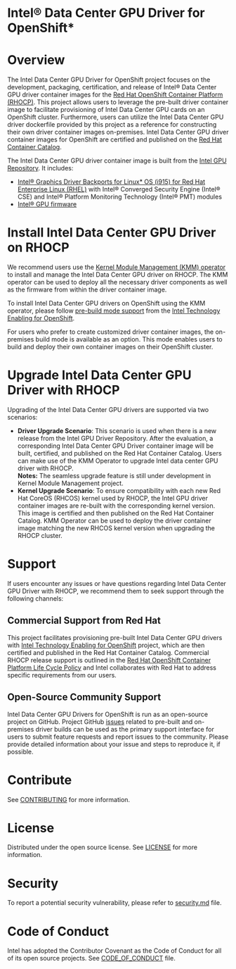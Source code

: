 # Intel® Data Center GPU Driver for OpenShift* 

# Overview
The Intel Data Center GPU Driver for OpenShift project focuses on the development, packaging, certification, and release of Intel® Data Center GPU driver container images for the [Red Hat OpenShift Container Platform (RHOCP)](https://www.redhat.com/en/technologies/cloud-computing/openshift/container-platform). This project allows users to leverage the pre-built driver container image to facilitate provisioning of Intel Data Center GPU cards on an OpenShift cluster. Furthermore, users can utilize the Intel Data Center GPU driver dockerfile provided by this project as a reference for constructing their own driver container images on-premises. Intel Data Center GPU driver container images for OpenShift are certified and published on the [Red Hat Container Catalog](https://catalog.redhat.com/software/containers/intel/intel-data-center-gpu-driver-container/6495ee55c8b2461e35fb8264).

The Intel Data Center GPU driver container image is built from the [Intel GPU Repository](https://github.com/intel-gpu). It includes:
- [Intel® Graphics Driver Backports for Linux* OS (i915) for Red Hat Enterprise Linux (RHEL)](https://github.com/intel-gpu/intel-gpu-i915-backports/tree/backport/main) with Intel® Converged Security Engine (Intel® CSE) and Intel® Platform Monitoring Technology (Intel® PMT) modules
- [Intel® GPU firmware](https://github.com/intel-gpu/intel-gpu-firmware)

# Install Intel Data Center GPU Driver on RHOCP
We recommend users use the [Kernel Module Management (KMM) operator](https://docs.openshift.com/container-platform/4.12/hardware_enablement/kmm-kernel-module-management.html) to install and manage the Intel Data Center GPU driver on RHOCP. The KMM operator can be used to deploy all the necessary driver components as well as the firmware from within the driver container image. 

To install Intel Data Center GPU drivers on OpenShift using the KMM operator, please follow [pre-build mode support](https://github.com/intel/intel-technology-enabling-for-openshift/tree/main/kmmo#deploy-intel-data-center-gpu-driver-with-pre-build-mode) from the [Intel Technology Enabling for OpenShift](https://github.com/intel/intel-technology-enabling-for-openshift). 

For users who prefer to create customized driver container images, the on-premises build mode is available as an option. This mode enables users to build and deploy their own container images on their OpenShift cluster.

# Upgrade Intel Data Center GPU Driver with RHOCP
Upgrading of the Intel Data Center GPU drivers are supported via two scenarios: 
- **Driver Upgrade Scenario**: This scenario is used when there is a new release from the Intel GPU Driver Repository. After the evaluation, a corresponding Intel Data Center GPU Driver container image will be built, certified, and published on the Red Hat Container Catalog. Users can make use of the KMM Operator to upgrade Intel data center GPU driver with RHOCP.  
**Notes:** The seamless upgrade feature is still under development in Kernel Module Management project.
- **Kernel Upgrade Scenario**: To ensure compatibility with each new Red Hat CoreOS (RHCOS) kernel used by RHOCP, the Intel GPU driver container images are re-built with the corresponding kernel version. This image is certified and then published on the Red Hat Container Catalog. KMM Operator can be used to deploy the driver container image matching the new RHCOS kernel version when upgrading the RHOCP cluster.

# Support
If users encounter any issues or have questions regarding Intel Data Center GPU Driver with RHOCP, we recommend them to seek support through the following channels:
## Commercial Support from Red Hat
This project facilitates provisioning pre-built Intel Data Center GPU drivers with [Intel Technology Enabling for OpenShift](https://github.com/intel/intel-technology-enabling-for-openshift) project, which are then certified and published in the Red Hat Container Catalog. Commercial RHOCP release support is outlined in the [Red Hat OpenShift Container Platform Life Cycle Policy](https://access.redhat.com/support/policy/updates/openshift) and Intel collaborates with Red Hat to address specific requirements from our users.
## Open-Source Community Support
Intel Data Center GPU Drivers for OpenShift is run as an open-source project on GitHub. Project GitHub [issues](https://github.com/intel/intel-data-center-gpu-driver-for-openshift/issues) related to pre-built and on-premises driver builds can be used as the primary support interface for users to submit feature requests and report issues to the community. Please provide detailed information about your issue and steps to reproduce it, if possible.

# Contribute
See [CONTRIBUTING](/CONTRIBUTING.md) for more information.

# License
Distributed under the open source license. See [LICENSE](/LICENSE.txt) for more information.

# Security
To report a potential security vulnerability, please refer to [security.md](/security.md) file.

# Code of Conduct
Intel has adopted the Contributor Covenant as the Code of Conduct for all of its open source projects. See [CODE_OF_CONDUCT](/CODE_OF_CONDUCT.md) file.
